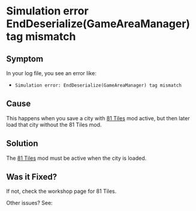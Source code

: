 # Simulation error EndDeserialize(GameAreaManager) tag mismatch

## Symptom

In your log file, you see an error like:

* `Simulation error: EndDeserialize(GameAreaManager) tag mismatch`

## Cause

This happens when you save a city with [81 Tiles](https://steamcommunity.com/sharedfiles/filedetails/?id=576327847) mod
active, but then later load that city without the 81 Tiles mod.

## Solution

The [81 Tiles](https://steamcommunity.com/sharedfiles/filedetails/?id=576327847) mod must be active when the city is
loaded.

## Was it Fixed?

If not, check the workshop page for 81 Tiles.

Other issues? See: [](Troubleshooting.md)